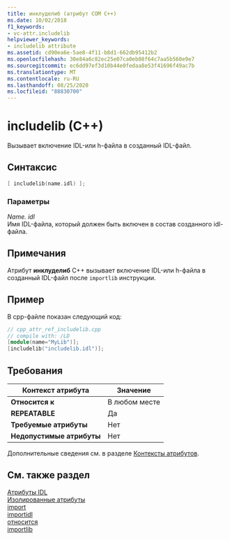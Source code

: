 ```yaml
---
title: инклуделиб (атрибут COM C++)
ms.date: 10/02/2018
f1_keywords:
- vc-attr.includelib
helpviewer_keywords:
- includelib attribute
ms.assetid: cd90ea6e-5ae8-4f11-b8d1-662db95412b2
ms.openlocfilehash: 30e84a6c82ec25e07ca0eb08f64c7aa5b560e9e7
ms.sourcegitcommit: ec6dd97ef3d10b44e0fedaa8e53f41696f49ac7b
ms.translationtype: MT
ms.contentlocale: ru-RU
ms.lasthandoff: 08/25/2020
ms.locfileid: "88830700"
---
```

# <a name="includelib-c"></a>includelib (C++)

Вызывает включение IDL-или h-файла в созданный IDL-файл.

## <a name="syntax"></a>Синтаксис

```cpp
[ includelib(name.idl) ];
```

### <a name="parameters"></a>Параметры

*Name. idl*<br/>
Имя IDL-файла, который должен быть включен в состав созданного idl-файла.

## <a name="remarks"></a>Примечания

Атрибут **инклуделиб** C++ вызывает включение IDL-или h-файла в созданный IDL-файл после `importlib` инструкции.

## <a name="example"></a>Пример

В cpp-файле показан следующий код:

```cpp
// cpp_attr_ref_includelib.cpp
// compile with: /LD
[module(name="MyLib")];
[includelib("includelib.idl")];
```

## <a name="requirements"></a>Требования

| Контекст атрибута | Значение |
|-|-|
|**Относится к**|В любом месте|
|**REPEATABLE**|Да|
|**Требуемые атрибуты**|Нет|
|**Недопустимые атрибуты**|Нет|

Дополнительные сведения см. в разделе [Контексты атрибутов](cpp-attributes-com-net.md#contexts).

## <a name="see-also"></a>См. также раздел

[Атрибуты IDL](idl-attributes.md)<br/>
[Изолированные атрибуты](stand-alone-attributes.md)<br/>
[import](import.md)<br/>
[importidl](importidl.md)<br/>
[относится](include-cpp.md)<br/>
[importlib](importlib.md)
